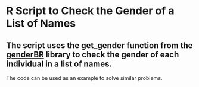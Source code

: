 # R Script to Check the Gender of a List of Names

## The script uses the get_gender function from the [genderBR](https://cran.r-project.org/web/packages/genderBR/index.html) library to check the gender of each individual in a list of names.

The code can be used as an example to solve similar problems.
